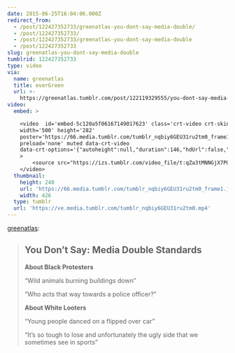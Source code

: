```yaml
---
date: 2015-06-25T16:04:06.000Z
redirect_from:
  - /post/122427352733/greenatlas-you-dont-say-media-double/
  - /post/122427352733/
  - /post/122427352733/greenatlas-you-dont-say-media-double
  - /post/122427352733
slug: greenatlas-you-dont-say-media-double
tumblrid: 122427352733
type: video
via:
  name: greenatlas
  title: everGreen
  url: >-
    https://greenatlas.tumblr.com/post/122119329555/you-dont-say-media-double-standards-about-black
video:
  embed: >

    <video  id='embed-5c120a5f06167149017623' class='crt-video crt-skin-default'
    width='500' height='282'
    poster='https://66.media.tumblr.com/tumblr_nqbiy6GEU31ru2tm0_frame1.jpg'
    preload='none' muted data-crt-video
    data-crt-options='{"autoheight":null,"duration":146,"hdUrl":false,"filmstrip":{"url":"https://33.media.tumblr.com/previews/tumblr_nqbiy6GEU31ru2tm0_filmstrip.jpg","width":"200","height":"112"}}'
    >
        <source src="https://izs.tumblr.com/video_file/t:qZa3tMNNGjX7PQ45aXJ-jw/122427352733/tumblr_nqbiy6GEU31ru2tm0" type="video/mp4">
    </video>
  thumbnail:
    height: 240
    url: 'https://66.media.tumblr.com/tumblr_nqbiy6GEU31ru2tm0_frame1.jpg'
    width: 426
  type: tumblr
  url: 'https://ve.media.tumblr.com/tumblr_nqbiy6GEU31ru2tm0.mp4'
---
```

<p><a href="http://greenatlas.tumblr.com/post/122119329555/you-dont-say-media-double-standards-about-black" class="tumblr_blog">greenatlas</a>:</p>

<blockquote><h2><b>You Don’t Say: Media Double Standards</b></h2><p><b>About Black Protesters</b><br/></p><p>“Wild animals burning buildings down”</p><p>“Who acts that way towards a police officer?”</p><p><b>About White Looters</b><br/></p><p>“Young people danced on a flipped over car”</p><p>“It’s so tough to lose and unfortunately the ugly side that we sometimes see in sports”<br/></p></blockquote>
